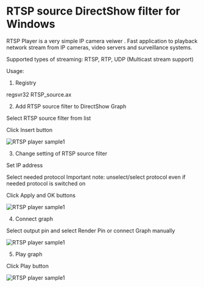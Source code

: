 # RTSP source DirectShow filter for Windows
  RTSP Player is a very simple IP camera veiwer . 
  Fast application to playback network stream from IP cameras, video servers and surveillance systems. 

Supported types of streaming: RTSP, RTP, UDP (Multicast stream support)

Usage:

1) Registry

  regsvr32 RTSP_source.ax
  
2) Add RTSP source filter to DirectShow Graph

  Select RTSP source filter from list
   
  Click Insert button

![RTSP player sample1](http://www.videoexpertsgroup.com/git/rtsp.source.add.to.graph.png)

3) Change setting of RTSP source filter

  Set IP address
  
  Select needed protocol Important note: unselect/select protocol even if needed protocol is switched on
  
  Click Apply and OK buttons

![RTSP player sample1](http://www.videoexpertsgroup.com/git/rtsp.source.change.settings.png)

4) Connect graph

  Select output pin and select Render Pin or connect Graph manually 

![RTSP player sample1](http://www.videoexpertsgroup.com/git/rtsp.source.connect.graph.png)
  
5) Play graph

  Click Play button  

![RTSP player sample1](http://www.videoexpertsgroup.com/git/rtsp.source.play.graph.png)
 


